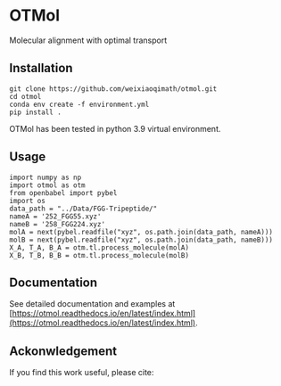 # OTMol

Molecular alignment with optimal transport

## Installation


```
git clone https://github.com/weixiaoqimath/otmol.git
cd otmol
conda env create -f environment.yml
pip install .
```
OTMol has been tested in python 3.9 virtual environment.

## Usage

```
import numpy as np
import otmol as otm
from openbabel import pybel
import os
data_path = "../Data/FGG-Tripeptide/"
nameA = '252_FGG55.xyz'
nameB = '258_FGG224.xyz'
molA = next(pybel.readfile("xyz", os.path.join(data_path, nameA)))
molB = next(pybel.readfile("xyz", os.path.join(data_path, nameB)))
X_A, T_A, B_A = otm.tl.process_molecule(molA) 
X_B, T_B, B_B = otm.tl.process_molecule(molB)
```

## Documentation

See detailed documentation and examples at [https://otmol.readthedocs.io/en/latest/index.html](https://otmol.readthedocs.io/en/latest/index.html).

## Ackonwledgement

If you find this work useful, please cite:
